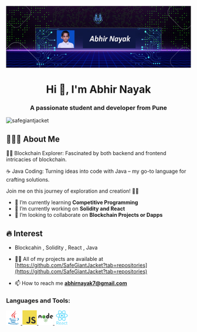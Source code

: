 <img src = "https://raw.githubusercontent.com/SafeGiantJacket/SafeGiantJacket/main/bn.jpg" >
<h1 align="center">Hi 👋, I'm Abhir Nayak</h1>
<h3 align="center">A passionate student and developer from Pune</h3>

<p align="left"> <img src="https://komarev.com/ghpvc/?username=safegiantjacket&label=Profile%20views&color=0e75b6&style=flat" alt="safegiantjacket" /> </p>

## 👨🏻‍💻 About Me ##
👨‍💻 Blockchain Explorer: Fascinated by both backend and frontend intricacies of blockchain.

☕ Java Coding: Turning ideas into code with Java – my go-to language for crafting solutions.


Join me on this journey of exploration and creation! 🚀✨


- 🌱 I’m currently learning **Competitive Programming**
- 🔭 I’m currently working on **Solidity and React**
- 👯 I’m looking to collaborate on **Blockchain Projects or Dapps**

## 🔥 Interest
  - Blockcahin , Solidity , React , Java 

- 👨‍💻 All of my projects are available at [https://github.com/SafeGiantJacket?tab=repositories](https://github.com/SafeGiantJacket?tab=repositories)

- 📫 How to reach me **abhirnayak7@gmail.com**

<p align="left">
</p>

<h3 align="left">Languages and Tools:</h3>
<p align="left"> <a href="https://www.java.com" target="_blank" rel="noreferrer"> <img src="https://raw.githubusercontent.com/devicons/devicon/master/icons/java/java-original.svg" alt="java" width="40" height="40"/> </a> <a href="https://developer.mozilla.org/en-US/docs/Web/JavaScript" target="_blank" rel="noreferrer"> <img src="https://raw.githubusercontent.com/devicons/devicon/master/icons/javascript/javascript-original.svg" alt="javascript" width="40" height="40"/> </a> <a href="https://nodejs.org" target="_blank" rel="noreferrer"> <img src="https://raw.githubusercontent.com/devicons/devicon/master/icons/nodejs/nodejs-original-wordmark.svg" alt="nodejs" width="40" height="40"/> </a> <a href="https://reactjs.org/" target="_blank" rel="noreferrer"> <img src="https://raw.githubusercontent.com/devicons/devicon/master/icons/react/react-original-wordmark.svg" alt="react" width="40" height="40"/> </a> </p>



